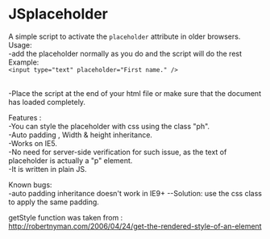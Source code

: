 # JSplaceholder
A simple script to activate the `placeholder` attribute in older browsers.<br />
Usage:<br />
  -add the placeholder normally as you do and the script will do the rest<br />
Example:<br />
  `<input type="text" placeholder="First name." />`<br /><br />




-Place the script at the end of your html file or make sure that the document has loaded completely.  

Features :<br />
  -You can style the placeholder with css using the class "ph".<br />
  -Auto padding , Width & height inheritance.<br />
  -Works on IE5.<br />
  -No need for server-side verification for such issue, as the text of placeholder is actually a "p" element.<br />
  -It is written in plain JS.<br />
  
Known bugs:<br />
  -auto padding inheritance doesn't work in IE9+
  --Solution: use the css class to apply the same padding.
  
getStyle function was taken from : http://robertnyman.com/2006/04/24/get-the-rendered-style-of-an-element<br />
